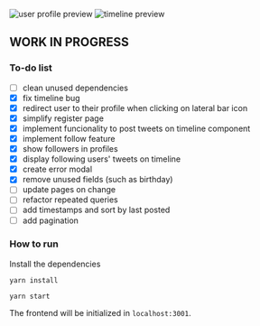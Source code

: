 ![user profile preview](https://user-images.githubusercontent.com/57643375/182004479-b71eb6b3-d21d-44be-a041-c4ad38d8b830.png)
![timeline preview](https://user-images.githubusercontent.com/57643375/185009264-3311524a-0a5a-4e2b-bcd3-931a921c8da4.png)


## WORK IN PROGRESS

### To-do list
- [ ] clean unused dependencies
- [x] fix timeline bug
- [x] redirect user to their profile when clicking on lateral bar icon
- [x] simplify register page
- [x] implement funcionality to post tweets on timeline component
- [x] implement follow feature
- [x] show followers in profiles
- [x] display following users' tweets on timeline
- [x] create error modal
- [x] remove unused fields (such as birthday)
- [ ] update pages on change
- [ ] refactor repeated queries
- [ ] add timestamps and sort by last posted
- [ ] add pagination

### How to run

Install the dependencies
```
yarn install
```

```
yarn start
```
The frontend will be initialized in `localhost:3001`.
